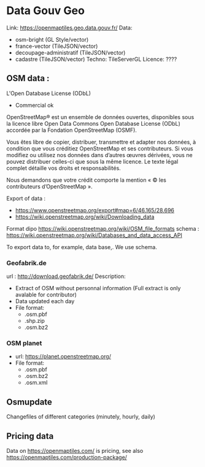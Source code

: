 

# Data Gouv Geo
Link: https://openmaptiles.geo.data.gouv.fr/
Data:
- osm-bright (GL Style/vector)
- france-vector (TileJSON/vector)
- decoupage-administratif (TileJSON/vector)
- cadastre (TileJSON/vector)
Techno: TileServerGL
Licence: ????

## OSM data : 
L'Open Database License (ODbL) 
- Commercial ok


OpenStreetMap® est un ensemble de données ouvertes, disponibles sous la licence libre Open Data Commons Open Database License (ODbL) accordée par la Fondation OpenStreetMap (OSMF).

Vous êtes libre de copier, distribuer, transmettre et adapter nos données, à condition que vous créditiez OpenStreetMap et ses contributeurs. Si vous modifiez ou utilisez nos données dans d’autres œuvres dérivées, vous ne pouvez distribuer celles-ci que sous la même licence. Le texte légal complet détaille vos droits et responsabilités.


Nous demandons que votre crédit comporte la mention « © les contributeurs d’OpenStreetMap ».

Export of data : 
- https://www.openstreetmap.org/export#map=6/46.165/28.696
- https://wiki.openstreetmap.org/wiki/Downloading_data

Format dipo https://wiki.openstreetmap.org/wiki/OSM_file_formats
schema : https://wiki.openstreetmap.org/wiki/Databases_and_data_access_API

To export data to, for example, data base,. We use schema.



### Geofabrik.de
url : http://download.geofabrik.de/
Description:
- Extract of OSM without personnal information (Full extract is only avalable for contributor)
- Data updated each day
- File format:
  - .osm.pbf
  - .shp.zip
  - .osm.bz2

### OSM planet 

- url: https://planet.openstreetmap.org/
- File format:
  - .osm.pbf
  - .osm.bz2
  - .osm.xml

## Osmupdate
Changefiles of different categories (minutely, hourly, daily)


## Pricing data
Data on https://openmaptiles.com/ is pricing, see also https://openmaptiles.com/production-package/